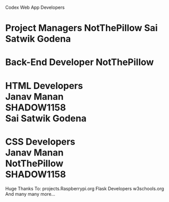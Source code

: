 Codex Web App Developers

Project Managers
NotThePillow
Sai Satwik Godena
=================
Back-End Developer
NotThePillow
=================
HTML Developers  
Janav Manan      
SHADOW1158       
Sai Satwik Godena
=================
CSS Developers   
Janav Manan      
NotThePillow     
SHADOW1158       
=================

Huge Thanks To:
projects.Raspberrypi.org
Flask Developers
w3schools.org
And many many more...